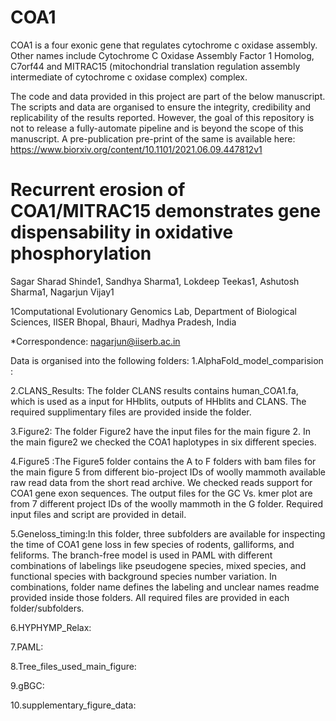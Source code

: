# COA1
COA1 is a four exonic gene that regulates cytochrome c oxidase assembly. Other names include Cytochrome C Oxidase Assembly Factor 1 Homolog, C7orf44 and MITRAC15 (mitochondrial translation regulation assembly intermediate of cytochrome c oxidase complex) complex.

The code and data provided in this project are part of the below manuscript. The scripts and data are organised to ensure the integrity, credibility and replicability of the results reported. However, the goal of this repository is not to release a fully-automate pipeline and is beyond the scope of this manuscript. A pre-publication pre-print of the same is available here: https://www.biorxiv.org/content/10.1101/2021.06.09.447812v1

# Recurrent erosion of COA1/MITRAC15 demonstrates gene dispensability in oxidative phosphorylation
 Sagar Sharad Shinde1, Sandhya Sharma1, Lokdeep Teekas1, Ashutosh Sharma1, Nagarjun Vijay1

1Computational Evolutionary Genomics Lab, Department of Biological Sciences, IISER Bhopal, Bhauri, Madhya Pradesh, India

*Correspondence: nagarjun@iiserb.ac.in

Data is organised into the following folders:
1.AlphaFold_model_comparision :

2.CLANS_Results: The folder CLANS results contains human_COA1.fa, which is used as a input for HHblits, outputs of HHblits and CLANS. The required supplimentary files are provided inside the folder.

3.Figure2: The folder Figure2 have the input files for the main figure 2. In the main figure2 we checked the COA1 haplotypes in six different species.

4.Figure5 :The Figure5 folder contains the A to F folders with bam files for the main figure 5 from different bio-project IDs of woolly mammoth available raw read data from the short read archive. We checked reads support for COA1 gene exon sequences. The output files for the GC Vs. kmer plot are from 7 different project IDs of the woolly mammoth in the G folder. Required input files and script are provided in detail. 

5.Geneloss_timing:In this folder, three subfolders are available for inspecting the time of COA1 gene loss in few species of rodents, galliforms, and feliforms. The branch-free model is used in PAML with different combinations of labelings like pseudogene species, mixed species, and functional species with background species number variation. In combinations, folder name defines the labeling and unclear names readme provided inside those folders. All required files are provided in each folder/subfolders.   

6.HYPHYMP_Relax:

7.PAML:

8.Tree_files_used_main_figure:

9.gBGC:

10.supplementary_figure_data:
